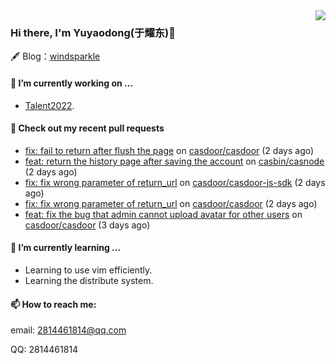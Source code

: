 <img align="right" src="https://github-readme-stats.vercel.app/api?username=leo220yuyaodog&show_icons=true&icon_color=805AD5&text_color=718096&bg_color=ffffff&hide_title=true" />

### Hi there, I'm Yuyaodong(于耀东)👋
🖋 Blog：[windsparkle](https://blog.windsparkle.top)
#### 🔭 I’m currently working on ...
- [Talent2022](https://github.com/casbin/Talent2022).

#### 🔨 Check out my recent pull requests

- [fix: fail to return after flush the page](https://github.com/casdoor/casdoor/pull/1325) on [casdoor/casdoor](https://github.com/casdoor/casdoor) (2 days ago)
- [feat: return the history page after saving the account](https://github.com/casbin/casnode/pull/558) on [casbin/casnode](https://github.com/casbin/casnode) (2 days ago)
- [fix: fix wrong parameter of return_url](https://github.com/casdoor/casdoor-js-sdk/pull/33) on [casdoor/casdoor-js-sdk](https://github.com/casdoor/casdoor-js-sdk) (2 days ago)
- [fix: fix wrong parameter of return_url](https://github.com/casdoor/casdoor/pull/1324) on [casdoor/casdoor](https://github.com/casdoor/casdoor) (2 days ago)
- [feat: fix the bug that admin cannot upload avatar for other users](https://github.com/casdoor/casdoor/pull/1323) on [casdoor/casdoor](https://github.com/casdoor/casdoor) (3 days ago)

#### 🌱 I’m currently learning ...
- Learning to use vim efficiently.
- Learning the distribute system.

#### 📫 How to reach me:
email: 2814461814@qq.com

QQ: 2814461814
